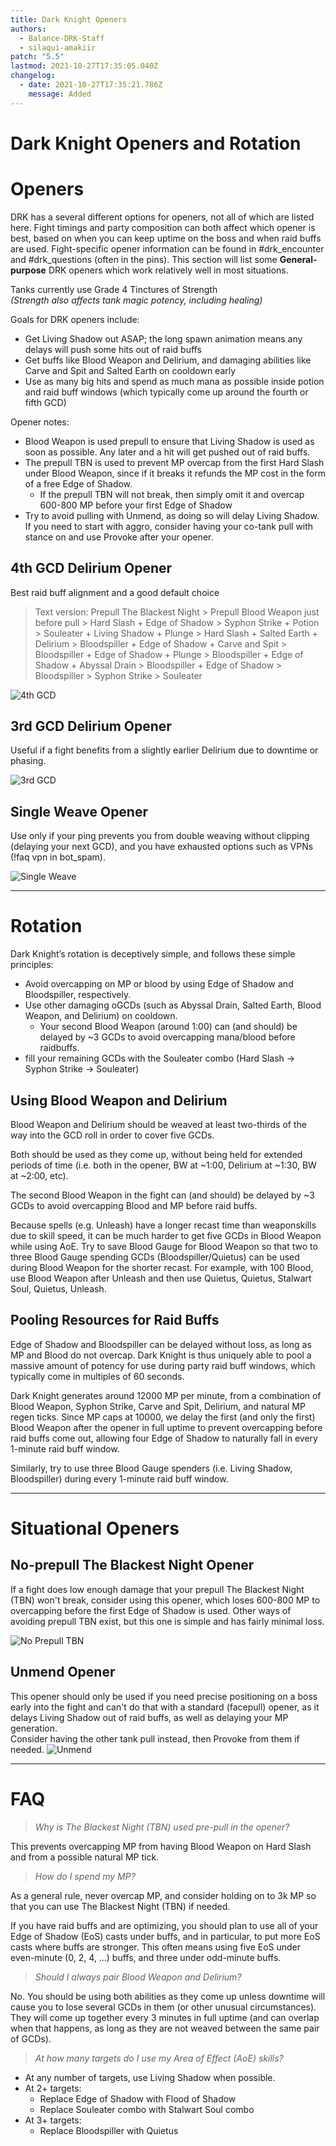 ```yaml
---
title: Dark Knight Openers
authors:
  - Balance-DRK-Staff
  - silaqui-amakiir
patch: "5.5"
lastmod: 2021-10-27T17:35:05.040Z
changelog:
  - date: 2021-10-27T17:35:21.786Z
    message: Added
---
```

# Dark Knight Openers and Rotation

# Openers
DRK has a several different options for openers, not all of which are listed here.
Fight timings and party composition can both affect which opener is best, based on when you can keep uptime on the boss and when raid buffs are used.
Fight-specific opener information can be found in #drk_encounter and #drk_questions (often in the pins).
This section will list some **General-purpose** DRK openers which work relatively well in most situations.
 
Tanks currently use Grade 4 Tinctures of Strength
<br>*(Strength also affects tank magic potency, including healing)*



Goals for DRK openers include:

- Get Living Shadow out ASAP; the long spawn animation means any delays will push some hits out of raid buffs
- Get buffs like Blood Weapon and Delirium, and damaging abilities like Carve and Spit and Salted Earth on cooldown early
- Use as many big hits and spend as much mana as possible inside potion and raid buff windows (which typically come up around the fourth or fifth GCD)

Opener notes:

- Blood Weapon is used prepull to ensure that Living Shadow is used as soon as possible. Any later and a hit will get pushed out of raid buffs.
- The prepull TBN is used to prevent MP overcap from the first Hard Slash under Blood Weapon, since if it breaks it refunds the MP cost in the form of a free Edge of Shadow.
  - If the prepull TBN will not break, then simply omit it and overcap 600-800 MP before your first Edge of Shadow
- Try to avoid pulling with Unmend, as doing so will delay Living Shadow. If you need to start with aggro, consider having your co-tank pull with stance on and use Provoke after your opener.

## 4th GCD Delirium Opener
Best raid buff alignment and a good default choice
> Text version: Prepull The Blackest Night > Prepull Blood Weapon just before pull > Hard Slash + Edge of Shadow > Syphon Strike + Potion > Souleater + Living Shadow + Plunge > Hard Slash + Salted Earth + Delirium > Bloodspiller + Edge of Shadow + Carve and Spit > Bloodspiller + Edge of Shadow + Plunge > Bloodspiller + Edge of Shadow + Abyssal Drain > Bloodspiller + Edge of Shadow > Bloodspiller > Syphon Strike > Souleater

![4th GCD](https://cdn.discordapp.com/attachments/872701089873530890/872701612257333278/drk4thgcd.png)




## 3rd GCD Delirium Opener
Useful if a fight benefits from a slightly earlier Delirium due to downtime or phasing.


![3rd GCD](https://cdn.discordapp.com/attachments/872701089873530890/872701687889002536/drk3rdgcdversion3.png)

## Single Weave Opener
 

Use only if your ping prevents you from double weaving without clipping (delaying your next GCD), and you have exhausted options such as VPNs (!faq vpn in bot_spam).

![Single Weave](https://cdn.discordapp.com/attachments/872701089873530890/872701819292373052/drksingleweave.png)

--- 


# Rotation
 
Dark Knight’s rotation is deceptively simple, and follows these simple principles:
- Avoid overcapping on MP or blood by using Edge of Shadow and Bloodspiller, respectively.
- Use other damaging oGCDs (such as Abyssal Drain, Salted Earth, Blood Weapon, and Delirium) on cooldown.
    - Your second Blood Weapon (around 1:00) can (and should) be delayed by ~3 GCDs to avoid overcapping mana/blood before raidbuffs.
- fill your remaining GCDs with the Souleater combo (Hard Slash -> Syphon Strike -> Souleater)

## Using Blood Weapon and Delirium

Blood Weapon and Delirium should be weaved at least two-thirds of the way into the GCD roll in order to cover five GCDs.

Both should be used as they come up, without being held for extended periods of time (i.e. both in the opener, BW at \~1:00, Delirium at \~1:30, BW at ~2:00, etc).

The second Blood Weapon in the fight can (and should) be delayed by ~3 GCDs to avoid overcapping Blood and MP before raid buffs.

Because spells (e.g. Unleash) have a longer recast time than weaponskills due to skill speed, it can be much harder to get five GCDs in Blood Weapon while using AoE. Try to save Blood Gauge for Blood Weapon so that two to three Blood Gauge spending GCDs (Bloodspiller/Quietus) can be used during Blood Weapon for the shorter recast. For example, with 100 Blood, use Blood Weapon after Unleash and then use Quietus, Quietus, Stalwart Soul, Quietus, Unleash.

## Pooling Resources for Raid Buffs

Edge of Shadow and Bloodspiller can be delayed without loss, as long as MP and Blood do not overcap. Dark Knight is thus uniquely able to pool a massive amount of potency for use during party raid buff windows, which typically come in multiples of 60 seconds.

Dark Knight generates around 12000 MP per minute, from a combination of Blood Weapon, Syphon Strike, Carve and Spit, Delirium, and natural MP regen ticks. Since MP caps at 10000, we delay the first (and only the first) Blood Weapon after the opener in full uptime to prevent overcapping before raid buffs come out, allowing four Edge of Shadow to naturally fall in every 1-minute raid buff window.

Similarly, try to use three Blood Gauge spenders (i.e. Living Shadow, Bloodspiller) during every 1-minute raid buff window.

--- 

# Situational Openers

## No-prepull The Blackest Night Opener

If a fight does low enough damage that your prepull The Blackest Night (TBN) won't break, consider using this opener, which loses 600-800 MP to overcapping before the first Edge of Shadow is used. Other ways of avoiding prepull TBN exist, but this one is simple and has fairly minimal loss.


![No Prepull TBN](https://cdn.discordapp.com/attachments/583964695266983944/875122872488718426/no-prepull-5.x.png)

## Unmend Opener

This opener should only be used if you need precise positioning on a boss early into the fight and can't do that with a standard (facepull) opener, as it delays Living Shadow out of raid buffs, as well as delaying your MP generation.
<br>Consider having the other tank pull instead, then Provoke from them if needed.
![Unmend](https://cdn.discordapp.com/attachments/583964695266983944/875130705905078313/unmend-5.x.png)


--- 
 
# FAQ


> *Why is The Blackest Night (TBN) used pre-pull in the opener?*

This prevents overcapping MP from having Blood Weapon  on Hard Slash and from a possible natural MP tick.
 
> *How do I spend my MP?*

As a general rule, never overcap MP, and consider holding on to 3k MP so that you can use The Blackest Night (TBN) if needed.

If you have raid buffs and are optimizing, you should plan to use all of your Edge of Shadow (EoS) casts under buffs, and in particular, to put more EoS casts where buffs are stronger. This often means using five EoS under even-minute (0, 2, 4, ...) buffs, and three under odd-minute buffs.
 
> *Should I always pair Blood Weapon and Delirium?*

No. You should be using both abilities as they come up unless downtime will cause you to lose several GCDs in them (or other unusual circumstances).  They will come up together every 3 minutes in full uptime (and can overlap when that happens, as long as they are not weaved between the same pair of GCDs).
 
> *At how many targets do I use my Area of Effect (AoE) skills?*

- At any number of targets, use Living Shadow when possible.
- At 2+ targets:
  - Replace Edge of Shadow with Flood of Shadow
  - Replace Souleater combo with Stalwart Soul combo
- At 3+ targets:
  - Replace Bloodspiller with Quietus